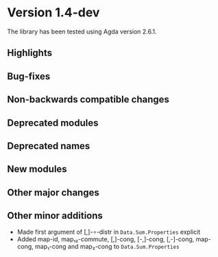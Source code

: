 Version 1.4-dev
===============

The library has been tested using Agda version 2.6.1.

Highlights
----------

Bug-fixes
---------

Non-backwards compatible changes
--------------------------------

Deprecated modules
------------------

Deprecated names
----------------

New modules
-----------

Other major changes
-------------------

Other minor additions
---------------------
* Made first argument of [,]-∘-distr in `Data.Sum.Properties` explicit
* Added map-id, map₁₂-commute, [,]-cong, [-,]-cong, [,-]-cong, map-cong, map₁-cong and map₂-cong to `Data.Sum.Properties`
